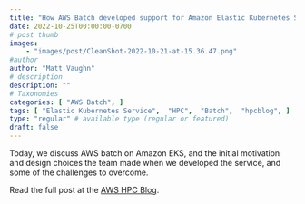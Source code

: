 ```yaml
---
title: "How AWS Batch developed support for Amazon Elastic Kubernetes Service"
date: 2022-10-25T00:00:00-0700
# post thumb
images:
    - "images/post/CleanShot-2022-10-21-at-15.36.47.png"
#author
author: "Matt Vaughn"
# description
description: ""
# Taxonomies
categories: [ "AWS Batch", ]
tags: [ "Elastic Kubernetes Service",  "HPC",  "Batch",  "hpcblog", ]
type: "regular" # available type (regular or featured)
draft: false
---
```


Today, we discuss AWS batch on Amazon EKS, and the initial motivation and design choices the team made when we developed the service, and some of the challenges to overcome.

Read the full post at the [AWS HPC Blog](https://aws.amazon.com/blogs/hpc/how-aws-batch-developed-support-for-amazon-elastic-kubernetes-service/).

